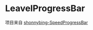 # LeavelProgressBar

项目来自 [shonnybing-SpeedProgressBar](https://github.com/shonnybing/SpeedProgressBar)
